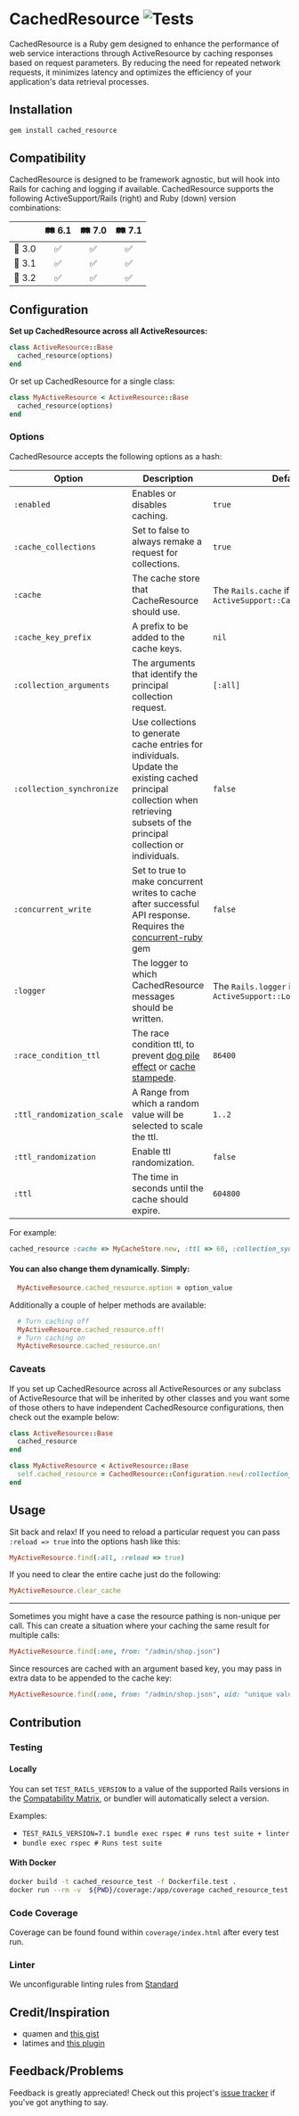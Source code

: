 # CachedResource ![Tests](https://github.com/mhgbrown/cached_resource/actions/workflows/ruby.yml/badge.svg)

CachedResource is a Ruby gem designed to enhance the performance of web service interactions through ActiveResource by caching responses based on request parameters. By reducing the need for repeated network requests, it minimizes latency and optimizes the efficiency of your application's data retrieval processes.

## Installation

```ruby
gem install cached_resource
```

## Compatibility

CachedResource is designed to be framework agnostic, but will hook into Rails for caching and logging if available. CachedResource supports the following ActiveSupport/Rails (right) and Ruby (down) version combinations:

|          | 🛤️ 6.1 | 🛤️ 7.0 | 🛤️ 7.1 |
|----------|:------:|:------:|:------:|
| 💎 3.0   |   ✅   |   ✅   |   ✅   |
| 💎 3.1   |   ✅   |   ✅   |   ✅   |
| 💎 3.2   |   ✅   |   ✅   |   ✅   |

## Configuration

**Set up CachedResource across all ActiveResources:**

```ruby
class ActiveResource::Base
  cached_resource(options)
end
```

Or set up CachedResource for a single class:

```ruby
class MyActiveResource < ActiveResource::Base
  cached_resource(options)
end
```

### Options
CachedResource accepts the following options as a hash:

| Option                     | Description                                                                                                                                                         | Default                                                                                                    |
|----------------------------|---------------------------------------------------------------------------------------------------------------------------------------------------------------------|------------------------------------------------------------------------------------------------------------|
| `:enabled`                 | Enables or disables caching.                                                                                                                                        | `true`                                                                                                     |
| `:cache_collections`       | Set to false to always remake a request for collections.                                                                                                            | `true`                                                                                                     |
| `:cache`                   | The cache store that CacheResource should use.                                                                                                                      | The `Rails.cache` if available, or an `ActiveSupport::Cache::MemoryStore`                                  |
| `:cache_key_prefix`        | A prefix to be added to the cache keys.                                                                                                                              | `nil`                                                                                                      |
| `:collection_arguments`    | The arguments that identify the principal collection request.                                                                                                        | `[:all]`                                                                                                    |
| `:collection_synchronize`  | Use collections to generate cache entries for individuals. Update the existing cached principal collection when retrieving subsets of the principal collection or individuals. | `false`                                                                                                    |
| `:concurrent_write`        | Set to true to make concurrent writes to cache after successful API response. <br>Requires the [concurrent-ruby](https://rubygems.org/gems/concurrent-ruby) gem     | `false`                                                                                                    |
| `:logger`                  | The logger to which CachedResource messages should be written.                                                                                                       | The `Rails.logger` if available, or an `ActiveSupport::Logger`                                             |
| `:race_condition_ttl`      | The race condition ttl, to prevent [dog pile effect](https://en.wikipedia.org/wiki/Cache_stampede) or [cache stampede](https://en.wikipedia.org/wiki/Cache_stampede). | `86400`                                                                                                    |
| `:ttl_randomization_scale` | A Range from which a random value will be selected to scale the ttl.                                                                                                | `1..2`                                                                                                     |
| `:ttl_randomization`       | Enable ttl randomization.                                                                                                                                           | `false`                                                                                                    |
| `:ttl`                     | The time in seconds until the cache should expire.                                                                                                                   | `604800`                                                                                                   |

For example:
```ruby
cached_resource :cache => MyCacheStore.new, :ttl => 60, :collection_synchronize => true, :logger => MyLogger.new
```

#### You can also change them dynamically. Simply:

```ruby
  MyActiveResource.cached_resource.option = option_value
```

Additionally a couple of helper methods are available:

```ruby
  # Turn caching off
  MyActiveResource.cached_resource.off!
  # Turn caching on
  MyActiveResource.cached_resource.on!
```

### Caveats
If you set up CachedResource across all ActiveResources or any subclass of ActiveResource that will be inherited by other classes and you want some of those others to have independent CachedResource configurations, then check out the example below:

```ruby
class ActiveResource::Base
  cached_resource
end
```

```ruby
class MyActiveResource < ActiveResource::Base
  self.cached_resource = CachedResource::Configuration.new(:collection_synchronize: true)
end
```
## Usage
Sit back and relax! If you need to reload a particular request you can pass `:reload => true` into the options hash like this:

```ruby
MyActiveResource.find(:all, :reload => true)
```
If you need to clear the entire cache just do the following:

```ruby
MyActiveResource.clear_cache
```
---
Sometimes you might have a case the resource pathing is non-unique per call. This can create a situation where your caching the same result for multiple calls:

```ruby
MyActiveResource.find(:one, from: "/admin/shop.json")
```

Since resources are cached with an argument based key, you may pass in extra data to be appended to the cache key:

```ruby
MyActiveResource.find(:one, from: "/admin/shop.json", uid: "unique value")
```

## Contribution
### Testing
#### Locally
You can set `TEST_RAILS_VERSION` to a value of the supported Rails versions in the [Compatability Matrix](#compatibility), or bundler will automatically select a version.

Examples:
- `TEST_RAILS_VERSION=7.1 bundle exec rspec # runs test suite + linter`
- `bundle exec rspec # Runs test suite`

#### With Docker
```sh
docker build -t cached_resource_test -f Dockerfile.test .
docker run --rm -v  ${PWD}/coverage:/app/coverage cached_resource_test
```

### Code Coverage
Coverage can be found found within `coverage/index.html` after every test run.

### Linter
We unconfigurable linting rules from [Standard](https://github.com/standardrb/standard)


## Credit/Inspiration
* quamen and [this gist](http://gist.github.com/947734)
* latimes and [this plugin](http://github.com/latimes/cached_resource)

## Feedback/Problems
Feedback is greatly appreciated! Check out this project's [issue tracker](https://github.com/Ahsizara/cached_resource/issues) if you've got anything to say.
